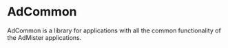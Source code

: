 # AdCommon

AdCommon is a library for applications with all the common functionality of the AdMister applications.
